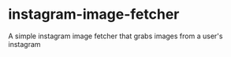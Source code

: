 # instagram-image-fetcher

A simple instagram image fetcher that grabs images from a user's instagram